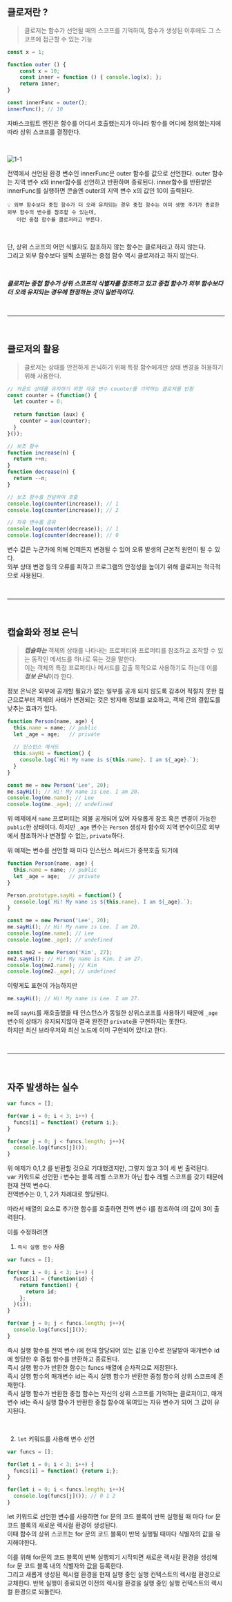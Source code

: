 ## 클로저란 ?
> 클로저는 함수가 선언될 때의 스코프를 기억하여, 함수가 생성된 이후에도 그 스코프에 접근할 수 있는 기능

```jsx
const x = 1;

function outer () {
	const x = 10;
	const inner = function () { console.log(x); };
	return inner;
}

const innerFunc = outer();
innerFunc(); // 10
```

자바스크립트 엔진은 함수를 어디서 호출했는지가 아니라 함수를 어디에 정의했는지에 따라 상위 스코프를 결정한다.

<br/>

![1-1](https://github.com/user-attachments/assets/1c1abfdc-bca2-4e79-bfde-17c12edc8df6)

전역에서 선언된 환경 변수인 innerFunc은 outer 함수를 값으로 선언한다.
outer 함수는 지역 변수 x와 inner함수를 선언하고 반환하며 종료된다.
inner함수를 반환받은 innerFunc를 실행하면 콘솔엔 outer의 지역 변수 x의 값인 10이 출력된다.

~~~
💡 외부 함수보다 중첩 함수가 더 오래 유지되는 경우 중첩 함수는 이미 생명 주기가 종료한 외부 함수의 변수를 참조할 수 있는데,
   이런 중첩 함수를 클로저라고 부른다.
~~~

<br/>

단, 상위 스코프의 어떤 식별자도 참조하지 않는 함수는 클로저라고 하지 않는다.   
그리고 외부 함수보다 일찍 소멸하는 중첩 함수 역시 클로저라고 하지 않는다.   

<br/>

***클로저는 중첩 함수가 상위 스코프의 식별자를 참조하고 있고 중첩 함수가 외부 함수보다 더 오래 유지되는 경우에 한정하는 것이 일반적이다.***

<br/>

---

<br/>

## 클로저의 활용
> 클로저는 상태를 안전하게 은닉하기 위해 특정 함수에게만 상태 변경을 허용하기 위해 사용한다.

```jsx
// 카운트 상태를 유지하기 위한 자유 변수 counter를 기억하는 클로저를 반환
const counter = (function() {
  let counter = 0;
  
  return function (aux) {
    counter = aux(counter);
  }
}());

// 보조 함수
function increase(n) {
  return ++n;
}
function decrease(n) {
  return --n;
}

// 보조 함수를 전달하여 호출
console.log(counter(increase)); // 1
console.log(counter(increase)); // 2

// 자유 변수를 공유
console.log(counter(decrease)); // 1
console.log(counter(decrease)); // 0
```

변수 값은 누군가에 의해 언제든지 변경될 수 있어 오류 발생의 근본적 원인이 될 수 있다.  
외부 상태 변경 등의 오류를 피하고 프로그램의 안정성을 높이기 위해 클로저는 적극적으로 사용된다.  

<br/>

---

<br/>

## 캡슐화와 정보 은닉

> ***캡슐화는*** 객체의 상태를 나타내는 프로퍼티와 프로퍼티를 참조하고 조작할 수 있는 동작인 메서드를 하나로 묶는 것을 말한다.  
> 이는 객체의 특정 프로퍼티나 메서드를 감출 목적으로 사용하기도 하는데 이를 ***정보 은닉***이라 한다.  

정보 은닉은 외부에 공개할 필요가 없는 일부를 공개 되지 않도록 감추어 적절치 못한 접근으로부터 객체의 사태가 변경되는 것은 방지해 정보를 보호하고, 객체 간의 결합도를 낮추는 효과가 있다.

```jsx
function Person(name, age) {
  this.name = name; // public
  let _age = age;   // private
  
  // 인스턴스 메서드
  this.sayHi = function() {
    console.log(`Hi! My name is ${this.name}. I am ${_age}.`);
  }
}

const me = new Person('Lee', 20);
me.sayHi(); // Hi! My name is Lee. I am 20.
console.log(me.name); // Lee
console.log(me._age); // undefined
```

위 예제에서 `name` 프로퍼티는 외불 공개되어 있어 자유롭게 참조 혹은 변경이 가능한 `public`한 상태이다.
하지만 `_age` 변수는 `Person` 생성자 함수의 지역 변수이므로 외부에서 참조하거나 변경할 수 없는, `private`하다.

위 예제는 변수를 선언할 때 마다 인스턴스 메서드가 중복호출 되기에

```jsx
function Person(name, age) {
  this.name = name; // public
  let _age = age;   // private
}

Person.prototype.sayHi = function() {
  console.log(`Hi! My name is ${this.name}. I am ${_age}.`);
}

const me = new Person('Lee', 20);
me.sayHi(); // Hi! My name is Lee. I am 20.
console.log(me.name); // Lee
console.log(me._age); // undefined

const me2 = new Person('Kim', 27);
me2.sayHi(); // Hi! My name is Kim. I am 27.
console.log(me2.name); // Kim
console.log(me2._age); // undefined
```

이렇게도 표현이 가능하지만

```jsx
me.sayHi(); // Hi! My name is Lee. I am 27.
```

`me`의 `sayHi`를 재호출했을 때 인스턴스가 동일한 상위스코프를 사용하기 때문에 `_age` 변수의 상태가 유지되지않아 결국 완전한 `private`을 구현하지는 못한다.  
하지만 최신 브라우저와 최신 노드에 이미 구현되어 있다고 한다.  

<br/>

---

<br/>

## 자주 발생하는 실수

```jsx
var funcs = [];

for(var i = 0; i < 3; i++) {
  funcs[i] = function() {return i;};
}

for(var j = 0; j < funcs.length; j++){
  console.log(funcs[j]());
}
```

위 예제가 0,1,2 를 반환할 것으로 기대했겠지만, 그렇지 않고 3이 세 번 출력된다.  
var 키워드로 선언한 i 변수는 블록 레벨 스코프가 아닌 함수 레벨 스코프를 갖기 때문에 현재 전역 변수다.  
전역변수는 0, 1, 2가 차례대로 할당된다.  

따라서 배열의 요소로 추가한 함수를 호출하면 전역 변수 i를 참조하여 i의 값이 3이 출력된다.  

이를 수정하려면 
1. `즉시 실행 함수` 사용
    
```jsx
var funcs = [];

for(var i = 0; i < 3; i++) {
  funcs[i] = (function(id) {
    return function() {
      return id;
    };
  }(i));
}

for(var j = 0; j < funcs.length; j++){
  console.log(funcs[j]());
}
```
    
즉시 실행 함수를 전역 변수 i에 현재 할당되어 있는 값을 인수로 전달받아 매개변수 id에 할당한 후 중첩 함수를 반환하고 종료된다.  
즉시 실행 함수가 반환한 함수는 funcs 배열에 순차적으로 저장된다.  
즉시 실행 함수의 매개변수 id는 즉시 실행 함수가 반환한 중첩 함수의 상위 스코프에 존재한다.  
즉시 실행 함수가 반환한 중첩 함수는 자신의 상위 스코프를 기억하는 클로저이고, 매개변수 id는 즉시 실행 함수가 반환한 중첩 함수에 묶여있는 자유 변수가 되어 그 값이 유지된다.  

<br/>
    
2. `let` 키워드를 사용해 변수 선언
    
```jsx
var funcs = [];

for(let i = 0; i < 3; i++) {
  funcs[i] = function() {return i;};
}

for(let i = 0; i < funcs.length; i++){
  console.log(funcs[j]()); // 0 1 2
}
```
    
let 키워드로 선언한 변수를 사용하면 for 문의 코드 블록이 반복 실행될 때 마다 for 문 코드 블록의 새로운 렉시컬 환경이 생성된다.  
이때 함수의 상위 스코프는 for 문의 코드 블록이 반복 실행될 때마다 식별자의 값을 유지해야한다. 

이를 위해 for문의 코드 블록이 반복 실행되기 시작되면 새로운 렉시컬 환경을 생성해 for 문 코드 블록 내의 식별자와 값을 등록한다.  
그리고 새롭게 생성된 렉시컬 환경을 현재 실행 중인 실행 컨텍스트의 렉시컬 환경으로 교체한다. 반복 실행이 종료되면 이전의 렉시컬 환경을 실행 중인 실행 컨텍스트의 렉시컬 환경으로 되돌린다.  

